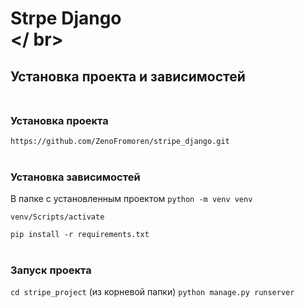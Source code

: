 # Strpe Django <br></ br>

## Установка проекта и зависимостей <br /><br />

### Установка проекта
```https://github.com/ZenoFromoren/stripe_django.git``` <br /><br />

### Установка зависимостей
В папке с установленным проектом
```python -m venv venv```

```venv/Scripts/activate```

```pip install -r requirements.txt``` <br /><br />

### Запуск проекта
```cd stripe_project``` (из корневой папки)
```python manage.py runserver``` <br /><br />
